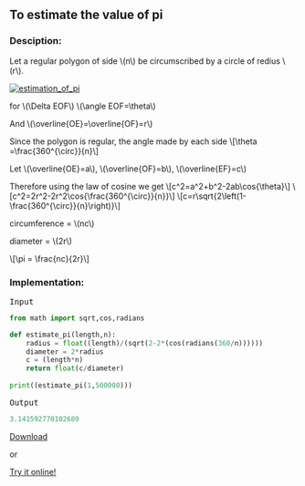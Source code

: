 <script type="text/javascript" src="https://cdnjs.cloudflare.com/ajax/libs/mathjax/2.7.0/MathJax.js?config=TeX-AMS_CHTML"></script>


## To estimate the value of pi


### Desciption:

Let a regular polygon of side \\(n\\) be circumscribed by a circle of redius \\(r\\).

[![estimation_of_pi](https://gribja.github.io/Assignments/img/inscribed_hexagon.jpg)](https://gribja.github.io/Assignments/img/inscribed_hexagon.jpg)

for \\(\Delta EOF\\)    \\(\angle EOF=\theta\\)

And \\(\overline{OE}=\overline{OF}=r\\)

Since the polygon is regular, the angle made by each side
\\[\theta =\frac{360^{\circ}}{n}\\]

Let \\(\overline{OE}=a\\), \\(\overline{OF}=b\\), \\(\overline{EF}=c\\)

Therefore using the law of cosine we get
\\[c^2=a^2+b^2-2ab\cos{\theta}\\]
\\[c^2=2r^2-2r^2\cos{\frac{360^{\circ}}{n}}\\]
\\[c=r\sqrt{2\left(1-\frac{360^{\circ}}{n}\right)}\\]

circumference = \\(nc\\)

diameter = \\(2r\\)

\\[\pi = \frac{nc}{2r}\\]


### Implementation:

<kbd>Input</kbd>

```python
from math import sqrt,cos,radians

def estimate_pi(length,n):
	radius = float((length)/(sqrt(2-2*(cos(radians(360/n))))))
	diameter = 2*radius
	c = (length*n)
	return float(c/diameter)
	
print((estimate_pi(1,500000)))
```

<kbd>Output</kbd>

```python
3.141592770102689
```


[Download](py/estimate_pi.py)

or

[Try it online!](https://tio.run/##TY7BDoIwEETP9Ct6LKQGhOjBxG8xDRRpQrdluxz8@rpoTZzb7sy83fiiJcCQ84zBS29okc7HgCTThqTHkDSayRlIQkx2ljaR45R9RKdWC09aNNQ3UR2hPcm7nNdgSBWvbtWBUf2pbxSzVGGp4dq1UH8kKl55Sxa53TdfkKhGngqlAQ6hpR2h4Mf212FHRHTAJ/9fO@tLd4j5Ob8B "Python 3 – Try It Online")
